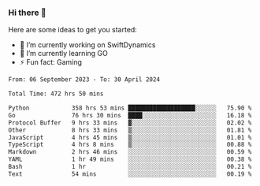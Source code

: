 ### Hi there 👋

Here are some ideas to get you started:

- 🔭 I’m currently working on SwiftDynamics
- 🌱 I’m currently learning GO
-  ⚡ Fun fact: Gaming
  
  <!--
- 👯 I’m looking to collaborate on ...
- 🤔 I’m looking for help with ...
- 💬 Ask me about ...
- 📫 How to reach me: ...
- 😄 Pronouns: ...
-->

<!--START_SECTION:waka-->

```txt
From: 06 September 2023 - To: 30 April 2024

Total Time: 472 hrs 50 mins

Python            358 hrs 53 mins ███████████████████░░░░░░   75.90 %
Go                76 hrs 30 mins  ████░░░░░░░░░░░░░░░░░░░░░   16.18 %
Protocol Buffer   9 hrs 33 mins   ▓░░░░░░░░░░░░░░░░░░░░░░░░   02.02 %
Other             8 hrs 33 mins   ▒░░░░░░░░░░░░░░░░░░░░░░░░   01.81 %
JavaScript        4 hrs 45 mins   ▒░░░░░░░░░░░░░░░░░░░░░░░░   01.01 %
TypeScript        4 hrs 8 mins    ▒░░░░░░░░░░░░░░░░░░░░░░░░   00.88 %
Markdown          2 hrs 46 mins   ░░░░░░░░░░░░░░░░░░░░░░░░░   00.59 %
YAML              1 hr 49 mins    ░░░░░░░░░░░░░░░░░░░░░░░░░   00.38 %
Bash              1 hr            ░░░░░░░░░░░░░░░░░░░░░░░░░   00.21 %
Text              54 mins         ░░░░░░░░░░░░░░░░░░░░░░░░░   00.19 %
```

<!--END_SECTION:waka-->
